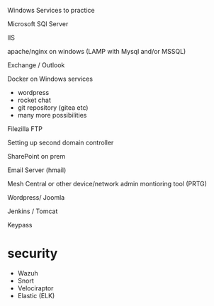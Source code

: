 Windows Services to practice 

Microsoft SQl Server

IIS

apache/nginx on windows (LAMP with Mysql and/or MSSQL)

Exchange / Outlook

Docker on Windows services
- wordpress
- rocket chat
- git repository (gitea etc)
- many more possibilities

Filezilla FTP

Setting up second domain controller

SharePoint on prem

Email Server (hmail)

Mesh Central or other device/network admin montioring tool (PRTG)

Wordpress/ Joomla

Jenkins / Tomcat

Keypass


# security
- Wazuh
- Snort
- Velociraptor
- Elastic (ELK)



